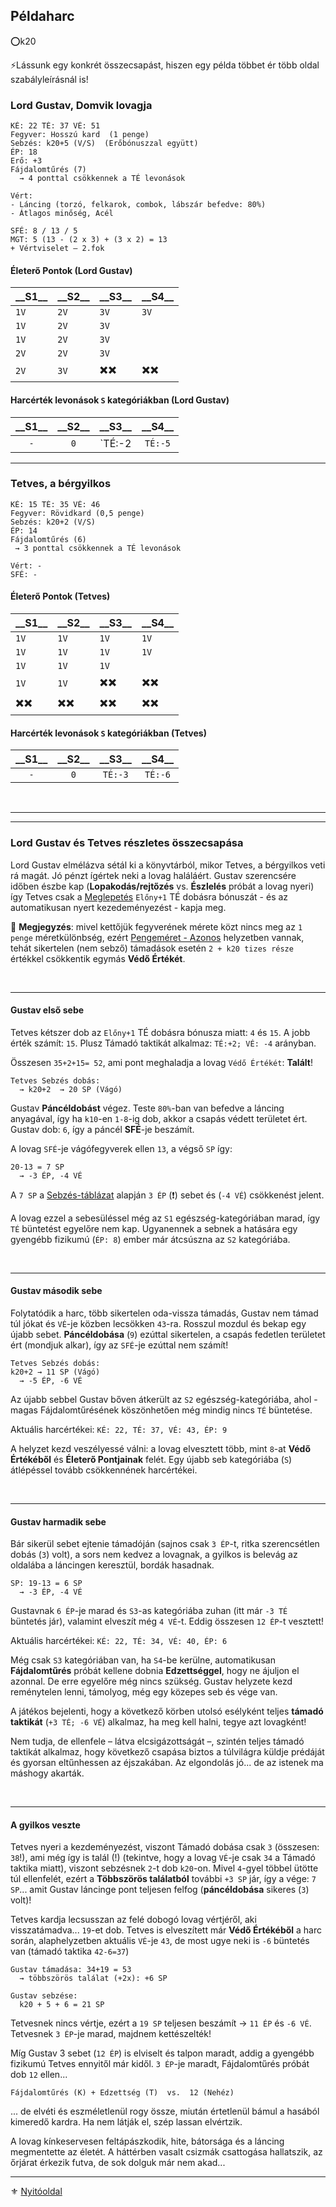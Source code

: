 ## Példaharc

⭕k20

⚡Lássunk egy konkrét összecsapást, hiszen egy példa többet ér több oldal szabályleírásnál is!

### Lord Gustav, Domvik lovagja

```
KÉ: 22 TÉ: 37 VÉ: 51
Fegyver: Hosszú kard  (1 penge)
Sebzés: k20+5 (V/S)  (Erőbónuszzal együtt)
ÉP: 18
Erő: +3
Fájdalomtűrés (7)
  → 4 ponttal csökkennek a TÉ levonások

Vért:
- Láncing (torzó, felkarok, combok, lábszár befedve: 80%)
- Átlagos minőség, Acél

SFÉ: 8 / 13 / 5
MGT: 5 (13 - (2 x 3) + (3 x 2) = 13
+ Vértviselet – 2.fok
```

#### Életerő Pontok (Lord Gustav)

| **\_\_S1\_\_** | **\_\_S2\_\_** | **\_\_S3\_\_** | **\_\_S4\_\_** |
| -------------- | -------------- | -------------- | -------------- |
| `1V`           | `2V`           | `3V`           | `3V`           |
| `1V`           | `2V`           | `3V`           |                |
| `1V`           | `2V`           | `3V`           |                |
| `2V`           | `2V`           | `3V`           |                |
| `2V`           | `3V`           | ✖️✖️           | ✖️✖️           |

#### Harcérték levonások `S` kategóriákban (Lord Gustav)

| **\_\_S1\_\_** | **\_\_S2\_\_** | **\_\_S3\_\_** | **\_\_S4\_\_** |
| :------------: | :------------: | :------------: | :------------: |
|      `-`       |      `0`       |     `TÉ:-2     |    `TÉ:-5`     |

---
### Tetves, a bérgyilkos

```
KÉ: 15 TÉ: 35 VÉ: 46
Fegyver: Rövidkard (0,5 penge)
Sebzés: k20+2 (V/S)
ÉP: 14
Fájdalomtűrés (6)
 → 3 ponttal csökkennek a TÉ levonások

Vért: -
SFÉ: -
```

#### Életerő Pontok (Tetves)

| **\_\_S1\_\_** | **\_\_S2\_\_** | **\_\_S3\_\_** | **\_\_S4\_\_** |
| -------------- | -------------- | -------------- | -------------- |
| `1V`           | `1V`           | `1V`           | `1V`           |
| `1V`           | `1V`           | `1V`           | `1V`           |
| `1V`           | `1V`           | `1V`           |                |
| `1V`           | `1V`           | ✖️✖️             | ✖️✖️             |
| ✖️✖️             | ✖️✖️             | ✖️✖️             | ✖️✖️             |

#### Harcérték levonások `S` kategóriákban (Tetves)

| **\_\_S1\_\_** | **\_\_S2\_\_** | **\_\_S3\_\_** | **\_\_S4\_\_** |
| :------------: | :------------: | :------------: | :------------: |
|      `-`       |      `0`       |    `TÉ:-3`     |    `TÉ:-6`     |

<br />

---
---
### Lord Gustav és Tetves részletes összecsapása

Lord Gustav elmélázva sétál ki a könyvtárból, mikor Tetves, a bérgyilkos veti rá magát. Jó pénzt ígértek neki a lovag haláláért. Gustav szerencsére időben észbe kap (**Lopakodás/rejtőzés** vs. **Észlelés** próbát a lovag nyeri) így Tetves csak a [Meglepetés](065_01_harci_helyzetek.md#meglepet%C3%A9s) `Előny+1` TÉ dobásra bónuszát - és az automatikusan nyert kezedeményezést - kapja meg.

🔆 **Megjegyzés**: mivel kettőjük fegyverének mérete közt nincs meg az `1 penge` méretkülönbség, ezért [Pengeméret - Azonos](065_01_harci_helyzetek.md#fegyverm%C3%A9ret---azonos) helyzetben vannak, tehát sikertelen (nem sebző) támadások esetén `2 + k20 tizes része` értékkel csökkentik egymás **Védő Értékét**.

<br />

---
#### Gustav első sebe

Tetves kétszer dob az `Előny+1` TÉ dobásra bónusza miatt: `4` és `15`. A jobb érték számít: `15`. Plusz Támadó taktikát alkalmaz: `TÉ:+2; VÉ: -4` arányban.

Összesen `35+2+15= 52`, ami pont  meghaladja a lovag `Védő Értékét`: **Talált**!

```
Tetves Sebzés dobás:
  → k20+2  → 20 SP (Vágó)
```

Gustav **Páncéldobást** végez. Teste `80%`-ban van befedve a láncing anyagával, így ha `k10`-en `1-8`-ig dob, akkor a csapás védett területet ért.\
Gustav dob: `6`, így a páncél **SFÉ**-je beszámít.

A lovag `SFÉ`-je vágófegyverek ellen `13`, a végső `SP` így:

```
20-13 = 7 SP
  → -3 ÉP, -4 VÉ
```

A `7 SP` a [Sebzés-táblázat](064_02_06_sebzes.md#sp-%C3%A1tv%C3%A1lt%C3%A1sa-%C3%A9p-sebz%C3%A9sre-%C3%A9s-v%C3%A9-cs%C3%B6kkent%C3%A9sre) alapján `3 ÉP` (❗) sebet és (`-4 VÉ`) csökkenést jelent.

A lovag ezzel a sebesüléssel még az `S1` egészség-kategóriában marad, így `TÉ` büntetést egyelőre nem kap. Ugyanennek a sebnek a hatására egy gyengébb fizikumú (`ÉP: 8`) ember már átcsúszna az `S2` kategóriába.

<br />

---
#### Gustav második sebe

Folytatódik a harc, több sikertelen oda-vissza támadás, Gustav nem támad túl jókat és `VÉ`-je közben lecsökken `43`-ra. Rosszul mozdul és bekap egy újabb sebet. **Páncéldobása** (`9`) ezúttal sikertelen, a csapás fedetlen területet ért (mondjuk alkar), így az `SFÉ`-je ezúttal nem számít!

```
Tetves Sebzés dobás:
k20+2 → 11 SP (Vágó)
  → -5 ÉP, -6 VÉ
```

Az újabb sebbel Gustav bőven átkerült az `S2` egészség-kategóriába, ahol - magas Fájdalomtűrésének köszönhetően még mindig nincs `TÉ` büntetése.

Aktuális harcértékei: `KÉ: 22, TÉ: 37, VÉ: 43, ÉP: 9`

A helyzet kezd veszélyessé válni: a lovag elvesztett több, mint `8`-at **Védő Értékéből** és **Életerő Pontjainak** felét. Egy újabb seb kategóriába (`S`)  átlépéssel tovább csökkennének harcértékei.

<br />

---
#### Gustav harmadik sebe

Bár sikerül sebet ejtenie támadóján (sajnos csak `3 ÉP`-t, ritka szerencsétlen dobás (`3`) volt), a sors nem kedvez a lovagnak, a gyilkos is belevág az oldalába a láncingen keresztül, bordák hasadnak.

```
SP: 19-13 = 6 SP
  → -3 ÉP, -4 VÉ
```

Gustavnak `6 ÉP`-je marad és `S3`-as kategóriába zuhan (itt már `-3 TÉ` büntetés jár), valamint elveszít még `4 VÉ`-t. Eddig összesen `12 ÉP`-t vesztett!

Aktuális harcértékei: `KÉ: 22, TÉ: 34, VÉ: 40, ÉP: 6`

Még csak `S3` kategóriában van, ha `S4`-be kerülne, automatikusan **Fájdalomtűrés** próbát kellene dobnia **Edzettséggel**, hogy ne ájuljon el azonnal. De erre egyelőre még nincs szükség. Gustav helyzete kezd reménytelen lenni, támolyog, még egy közepes seb és vége van.

A játékos bejelenti, hogy a következő körben utolsó esélyként teljes **támadó taktikát** (`+3 TÉ; -6 VÉ`) alkalmaz, ha meg kell halni, tegye azt lovagként!

Nem tudja, de ellenfele – látva elcsigázottságát –, szintén teljes támadó taktikát alkalmaz, hogy következő csapása biztos a túlvilágra küldje prédáját és gyorsan eltűnhessen az éjszakában. Az elgondolás jó... de az istenek ma máshogy akarták.

<br />

---
#### A gyilkos veszte

Tetves nyeri a kezdeményezést, viszont Támadó dobása csak `3` (összesen: `38`!), ami még így is talál (!) (tekintve, hogy a lovag `VÉ`-je csak `34` a Támadó taktika miatt), viszont sebzésnek `2`-t dob `k20`-on. Mivel `4`-gyel többel ütötte túl ellenfelét, ezért a **Többszörös találatból** további `+3 SP` jár, így a vége: `7 SP`... amit Gustav láncinge pont teljesen felfog (**páncéldobása** sikeres (`3`) volt)!

Tetves kardja lecsusszan az felé dobogó lovag vértjéről, aki visszatámadva... `19`-et dob. Tetves is elveszített már **Védő Értékéből** a harc során, alaphelyzetben aktuális `VÉ`-je `43`, de most ugye neki is `-6` büntetés van (támadó taktika `42-6=37`)

```
Gustav támadása: 34+19 = 53
  → többszörös találat (+2x): +6 SP
```

```
Gustav sebzése:
  k20 + 5 + 6 = 21 SP
```

Tetvesnek nincs vértje, ezért a `19 SP` teljesen beszámít → `11 ÉP` és `-6 VÉ`. Tetvesnek `3 ÉP`-je marad, majdnem kettészelték!

Míg Gustav 3 sebet (`12 ÉP`) is elviselt és talpon maradt, addig a gyengébb fizikumú Tetves ennyitől már kidől. `3 ÉP`-je maradt, Fájdalomtűrés próbát dob `12` ellen...

```
Fájdalomtűrés (K) + Edzettség (T)  vs.  12 (Nehéz)
```

... de elvéti és eszméletlenül rogy össze, miután értetlenül bámul a hasából kimeredő kardra. Ha nem látják el, szép lassan elvértzik.

A lovag kínkeservesen feltápászkodik, hite, bátorsága és a láncing megmentette az életét. A háttérben vasalt csizmák csattogása hallatszik, az őrjárat érkezik futva, de sok dolguk már nem akad...

---

⚜️ [Nyitóoldal](start.md#6-harcrendszer-%EF%B8%8F)
